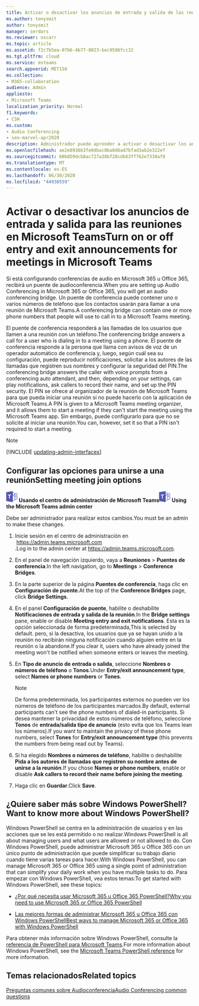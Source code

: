 ```yaml
---
title: Activar o desactivar los anuncios de entrada y salida de las reuniones de Teams
ms.author: tonysmit
author: tonysmit
manager: serdars
ms.reviewer: oscarr
ms.topic: article
ms.assetid: f2c7b5ea-07b6-4b77-8023-bec9596fcc32
ms.tgt.pltfrm: cloud
ms.service: msteams
search.appverid: MET150
ms.collection:
- M365-collaboration
audience: Admin
appliesto:
- Microsoft Teams
localization_priority: Normal
f1.keywords:
- CSH
ms.custom:
- Audio Conferencing
- seo-marvel-apr2020
description: Administrador puede aprender a activar o desactivar los anuncios de entrada y salida en una reunión de Microsoft Teams.
ms.openlocfilehash: ae2e8936b3fe0dbac0ba0d6ad7bfad3ab2e322ef
ms.sourcegitcommit: 60b859dcb8ac727a38bf28cdb63ff762e7338af8
ms.translationtype: MT
ms.contentlocale: es-ES
ms.lasthandoff: 06/30/2020
ms.locfileid: "44938559"
---
```

# <a name="turn-on-or-off-entry-and-exit-announcements-for-meetings-in-microsoft-teams"></a><span data-ttu-id="b058b-103">Activar o desactivar los anuncios de entrada y salida para las reuniones en Microsoft Teams</span><span class="sxs-lookup"><span data-stu-id="b058b-103">Turn on or off entry and exit announcements for meetings in Microsoft Teams</span></span>

<span data-ttu-id="b058b-104">Si está configurando conferencias de audio en Microsoft 365 u Office 365, recibirá un puente de audioconferencia.</span><span class="sxs-lookup"><span data-stu-id="b058b-104">When you are setting up Audio Conferencing in Microsoft 365 or Office 365, you will get an audio conferencing bridge.</span></span> <span data-ttu-id="b058b-105">Un puente de conferencia puede contener uno o varios números de teléfono que los contactos usarán para llamar a una reunión de Microsoft Teams.</span><span class="sxs-lookup"><span data-stu-id="b058b-105">A conferencing bridge can contain one or more phone numbers that people will use to call in to a Microsoft Teams meeting.</span></span> 
  
<span data-ttu-id="b058b-106">El puente de conferencia responderá a las llamadas de los usuarios que llamen a una reunión con un teléfono.</span><span class="sxs-lookup"><span data-stu-id="b058b-106">The conferencing bridge answers a call for a user who is dialing in to a meeting using a phone.</span></span> <span data-ttu-id="b058b-107">El puente de conferencia responde a la persona que llama con avisos de voz de un operador automático de conferencia y, luego, según cuál sea su configuración, puede reproducir notificaciones, solicitar a los autores de las llamadas que registren sus nombres y configurar la seguridad del PIN.</span><span class="sxs-lookup"><span data-stu-id="b058b-107">The conferencing bridge answers the caller with voice prompts from a conferencing auto attendant, and then, depending on your settings, can play notifications, ask callers to record their name, and set up the PIN security.</span></span> <span data-ttu-id="b058b-108">El PIN se ofrece al organizador de la reunión de Microsoft Teams para que pueda iniciar una reunión si no puede hacerlo con la aplicación de Microsoft Teams.</span><span class="sxs-lookup"><span data-stu-id="b058b-108">A PIN is given to a Microsoft Teams meeting organizer, and it allows them to start a meeting if they can't start the meeting using the Microsoft Teams app.</span></span> <span data-ttu-id="b058b-109">Sin embargo, puede configurarlo para que no se solicite al iniciar una reunión.</span><span class="sxs-lookup"><span data-stu-id="b058b-109">You can, however, set it so that a PIN isn't required to start a meeting.</span></span>

> [!NOTE]
> [!INCLUDE [updating-admin-interfaces](includes/updating-admin-interfaces.md)]
  
## <a name="setting-meeting-join-options"></a><span data-ttu-id="b058b-110">Configurar las opciones para unirse a una reunión</span><span class="sxs-lookup"><span data-stu-id="b058b-110">Setting meeting join options</span></span>

<span data-ttu-id="b058b-111">![Un icono que muestra el logotipo de Microsoft Teams](media/teams-logo-30x30.png) **Usando el centro de administración de Microsoft Teams**</span><span class="sxs-lookup"><span data-stu-id="b058b-111">![An icon showing the Microsoft Teams logo](media/teams-logo-30x30.png) **Using the Microsoft Teams admin center**</span></span>

<span data-ttu-id="b058b-112">Debe ser administrador para realizar estos cambios.</span><span class="sxs-lookup"><span data-stu-id="b058b-112">You must be an admin to make these changes.</span></span>

1. <span data-ttu-id="b058b-113">Inicie sesión en el centro de administración en  <a href="https://admin.teams.microsoft.com" target="_blank">https://admin.teams.microsoft.com</a> .</span><span class="sxs-lookup"><span data-stu-id="b058b-113">Log in to the admin center at <a href="https://admin.teams.microsoft.com" target="_blank">https://admin.teams.microsoft.com</a>.</span></span>

2. <span data-ttu-id="b058b-114">En el panel de navegación izquierdo, vaya a **Reuniones** > **Puentes de conferencia**.</span><span class="sxs-lookup"><span data-stu-id="b058b-114">In the left navigation, go to **Meetings** > **Conference Bridges**.</span></span> 

3. <span data-ttu-id="b058b-115">En la parte superior de la página **Puentes de conferencia**, haga clic en **Configuración de puente**.</span><span class="sxs-lookup"><span data-stu-id="b058b-115">At the top of the **Conference Bridges** page, click **Bridge Settings**.</span></span> 

4. <span data-ttu-id="b058b-116">En el panel **Configuración de puente**, habilite o deshabilite **Notificaciones de entrada y salida de la reunión**.</span><span class="sxs-lookup"><span data-stu-id="b058b-116">In the **Bridge settings** pane, enable or disable **Meeting entry and exit notifications**.</span></span> <span data-ttu-id="b058b-117">Esta es la opción seleccionada de forma predeterminada,</span><span class="sxs-lookup"><span data-stu-id="b058b-117">This is selected by default.</span></span> <span data-ttu-id="b058b-118">pero, si la desactiva, los usuarios que ya se hayan unido a la reunión no recibirán ninguna notificación cuando alguien entre en la reunión o la abandone.</span><span class="sxs-lookup"><span data-stu-id="b058b-118">If you clear it, users who have already joined the meeting won't be notified when someone enters or leaves the meeting.</span></span>
    
5. <span data-ttu-id="b058b-119">En **Tipo de anuncio de entrada o salida**, seleccione **Nombres o números de teléfono** o **Tonos**.</span><span class="sxs-lookup"><span data-stu-id="b058b-119">Under **Entry/exit announcement type**, select **Names or phone numbers** or **Tones**.</span></span>

   > [!NOTE]
   > <span data-ttu-id="b058b-120">De forma predeterminada, los participantes externos no pueden ver los números de teléfono de los participantes marcados.</span><span class="sxs-lookup"><span data-stu-id="b058b-120">By default, external participants can't see the phone numbers of dialed-in participants.</span></span> <span data-ttu-id="b058b-121">Si desea mantener la privacidad de estos números de teléfono, seleccione **Tonos** de **entrada/salida tipo de anuncio** (esto evita que los Teams lean los números).</span><span class="sxs-lookup"><span data-stu-id="b058b-121">If you want to maintain the privacy of these phone numbers, select **Tones** for **Entry/exit announcement type** (this prevents the numbers from being read out by Teams).</span></span>
    
6. <span data-ttu-id="b058b-122">Si ha elegido **Nombres o números de teléfono**, habilite o deshabilite **Pida a los autores de llamadas que registren su nombre antes de unirse a la reunión**.</span><span class="sxs-lookup"><span data-stu-id="b058b-122">If you chose **Names or phone numbers**, enable or disable **Ask callers to record their name before joining the meeting**.</span></span>
    
7. <span data-ttu-id="b058b-123">Haga clic en **Guardar**.</span><span class="sxs-lookup"><span data-stu-id="b058b-123">Click **Save**.</span></span>

## <a name="want-to-know-more-about-windows-powershell"></a><span data-ttu-id="b058b-124">¿Quiere saber más sobre Windows PowerShell?</span><span class="sxs-lookup"><span data-stu-id="b058b-124">Want to know more about Windows PowerShell?</span></span>

<span data-ttu-id="b058b-125">Windows PowerShell se centra en la administración de usuarios y en las acciones que se les está permitido o no realizar.</span><span class="sxs-lookup"><span data-stu-id="b058b-125">Windows PowerShell is all about managing users and what users are allowed or not allowed to do.</span></span> <span data-ttu-id="b058b-126">Con Windows PowerShell, puede administrar Microsoft 365 u Office 365 con un único punto de administración que puede simplificar su trabajo diario cuando tiene varias tareas para hacer.</span><span class="sxs-lookup"><span data-stu-id="b058b-126">With Windows PowerShell, you can manage Microsoft 365 or Office 365 using a single point of administration that can simplify your daily work when you have multiple tasks to do.</span></span> <span data-ttu-id="b058b-127">Para empezar con Windows PowerShell, vea estos temas:</span><span class="sxs-lookup"><span data-stu-id="b058b-127">To get started with Windows PowerShell, see these topics:</span></span>
    
  - [<span data-ttu-id="b058b-128">¿Por qué necesita usar Microsoft 365 u Office 365 PowerShell?</span><span class="sxs-lookup"><span data-stu-id="b058b-128">Why you need to use Microsoft 365 or Office 365 PowerShell</span></span>](https://go.microsoft.com/fwlink/?LinkId=525041)
    
  - [<span data-ttu-id="b058b-129">Las mejores formas de administrar Microsoft 365 u Office 365 con Windows PowerShell</span><span class="sxs-lookup"><span data-stu-id="b058b-129">Best ways to manage Microsoft 365 or Office 365 with Windows PowerShell</span></span>](https://go.microsoft.com/fwlink/?LinkId=525142)
    
<span data-ttu-id="b058b-130">Para obtener más información sobre Windows PowerShell, consulte la [referencia de PowerShell para Microsoft Teams](https://docs.microsoft.com/powershell/module/teams/?view=teams-ps).</span><span class="sxs-lookup"><span data-stu-id="b058b-130">For more information about Windows PowerShell, see the [Microsoft Teams PowerShell reference](https://docs.microsoft.com/powershell/module/teams/?view=teams-ps) for more information.</span></span>
  
## <a name="related-topics"></a><span data-ttu-id="b058b-131">Temas relacionados</span><span class="sxs-lookup"><span data-stu-id="b058b-131">Related topics</span></span>

[<span data-ttu-id="b058b-132">Preguntas comunes sobre Audioconferencia</span><span class="sxs-lookup"><span data-stu-id="b058b-132">Audio Conferencing common questions</span></span>](audio-conferencing-common-questions.md)
